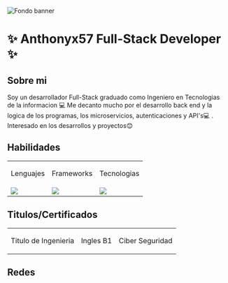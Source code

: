 ![Fondo banner](https://github.com/user-attachments/assets/2244246c-fa88-4926-bfec-6775e88e88e1)


# ✨ Anthonyx57 Full-Stack Developer ✨

## Sobre mi

Soy un desarrollador Full-Stack graduado como Ingeniero en Tecnologias de la informacion 💻 Me decanto mucho por el desarrollo back end y la logica de los programas, los microservicios, autenticaciones y API's💻 . Interesado en los desarrollos y proyectos😊
## Habilidades

<table align="center">
  <tr>
    <td>
      <p align="center">Lenguajes</p>
    </td>
    <td> <p align="center">Frameworks</p> </td>
    <td> <p align="center">Tecnologias</p> </td>
  </tr>
  <tr>
    <td><div>
        <img src="https://skillicons.dev/icons?i=html,css,js,ts,git,php&perline=4" />
      </div></td>
    <td><div>
        <img src="https://skillicons.dev/icons?i=nest,react,laravel,express,angular&perline=4" />
      </div></td>
    <td><div>
        <img src="https://skillicons.dev/icons?i=docker,postgres,mysql,github,linux,nodejs&perline=4" />
      </div></td>
  </tr>
</table>


## Titulos/Certificados
<table align="center">
  <tr>
    <td> 
      <p>Titulo de Ingenieria</p> 
      <div>
        <img src="">
      </div>
    </td>
    <td>
      <p>Ingles B1</p>
      <div></div>
    </td>
    <td>
      <p>Ciber Seguridad</p>
      <div></div>
    </td>
  </tr>
</table>

## Redes

